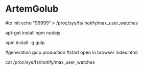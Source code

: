 # ArtemGolub
#to init
echo "99999" > /proc/sys/fs/inotify/max_user_watches

apt-get install npm nodejs

npm install -g gulp

#generation
gulp production
#start
open in browser index.html


cat /proc/sys/fs/inotify/max_user_watches